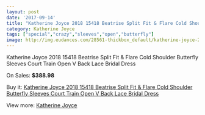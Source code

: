 ```yaml
---
layout: post
date: '2017-09-14'
title: "Katherine Joyce 2018 15418 Beatrise Split Fit & Flare Cold Shoulder Butterfly Sleeves Court Train Open V Back Lace Bridal Dress"
category: Katherine Joyce
tags: ["special","crazy","sleeves","open","butterfly"]
image: http://img.eudances.com/28561-thickbox_default/katherine-joyce-2018-15418-beatrise-split-fit-flare-cold-shoulder-butterfly-sleeves-court-train-open-v-back-lace-bridal-dress.jpg
---
```

Katherine Joyce 2018 15418 Beatrise Split Fit & Flare Cold Shoulder Butterfly Sleeves Court Train Open V Back Lace Bridal Dress

On Sales: **$388.98**
<a href="https://www.eudances.com/en/katherine-joyce/9375-katherine-joyce-2018-15418-beatrise-split-fit-flare-cold-shoulder-butterfly-sleeves-court-train-open-v-back-lace-bridal-dress.html"><amp-img layout="responsive" width="600" height="600" src="//img.eudances.com/28561-thickbox_default/katherine-joyce-2018-15418-beatrise-split-fit-flare-cold-shoulder-butterfly-sleeves-court-train-open-v-back-lace-bridal-dress.jpg" alt="Katherine Joyce 2018 15418 Beatrise Split Fit & Flare Cold Shoulder Butterfly Sleeves Court Train Open V Back Lace Bridal Dress 0" /></a>
<a href="https://www.eudances.com/en/katherine-joyce/9375-katherine-joyce-2018-15418-beatrise-split-fit-flare-cold-shoulder-butterfly-sleeves-court-train-open-v-back-lace-bridal-dress.html"><amp-img layout="responsive" width="600" height="600" src="//img.eudances.com/28568-thickbox_default/katherine-joyce-2018-15418-beatrise-split-fit-flare-cold-shoulder-butterfly-sleeves-court-train-open-v-back-lace-bridal-dress.jpg" alt="Katherine Joyce 2018 15418 Beatrise Split Fit & Flare Cold Shoulder Butterfly Sleeves Court Train Open V Back Lace Bridal Dress 1" /></a>
<a href="https://www.eudances.com/en/katherine-joyce/9375-katherine-joyce-2018-15418-beatrise-split-fit-flare-cold-shoulder-butterfly-sleeves-court-train-open-v-back-lace-bridal-dress.html"><amp-img layout="responsive" width="600" height="600" src="//img.eudances.com/28567-thickbox_default/katherine-joyce-2018-15418-beatrise-split-fit-flare-cold-shoulder-butterfly-sleeves-court-train-open-v-back-lace-bridal-dress.jpg" alt="Katherine Joyce 2018 15418 Beatrise Split Fit & Flare Cold Shoulder Butterfly Sleeves Court Train Open V Back Lace Bridal Dress 2" /></a>
<a href="https://www.eudances.com/en/katherine-joyce/9375-katherine-joyce-2018-15418-beatrise-split-fit-flare-cold-shoulder-butterfly-sleeves-court-train-open-v-back-lace-bridal-dress.html"><amp-img layout="responsive" width="600" height="600" src="//img.eudances.com/28566-thickbox_default/katherine-joyce-2018-15418-beatrise-split-fit-flare-cold-shoulder-butterfly-sleeves-court-train-open-v-back-lace-bridal-dress.jpg" alt="Katherine Joyce 2018 15418 Beatrise Split Fit & Flare Cold Shoulder Butterfly Sleeves Court Train Open V Back Lace Bridal Dress 3" /></a>
<a href="https://www.eudances.com/en/katherine-joyce/9375-katherine-joyce-2018-15418-beatrise-split-fit-flare-cold-shoulder-butterfly-sleeves-court-train-open-v-back-lace-bridal-dress.html"><amp-img layout="responsive" width="600" height="600" src="//img.eudances.com/28565-thickbox_default/katherine-joyce-2018-15418-beatrise-split-fit-flare-cold-shoulder-butterfly-sleeves-court-train-open-v-back-lace-bridal-dress.jpg" alt="Katherine Joyce 2018 15418 Beatrise Split Fit & Flare Cold Shoulder Butterfly Sleeves Court Train Open V Back Lace Bridal Dress 4" /></a>
<a href="https://www.eudances.com/en/katherine-joyce/9375-katherine-joyce-2018-15418-beatrise-split-fit-flare-cold-shoulder-butterfly-sleeves-court-train-open-v-back-lace-bridal-dress.html"><amp-img layout="responsive" width="600" height="600" src="//img.eudances.com/28564-thickbox_default/katherine-joyce-2018-15418-beatrise-split-fit-flare-cold-shoulder-butterfly-sleeves-court-train-open-v-back-lace-bridal-dress.jpg" alt="Katherine Joyce 2018 15418 Beatrise Split Fit & Flare Cold Shoulder Butterfly Sleeves Court Train Open V Back Lace Bridal Dress 5" /></a>
<a href="https://www.eudances.com/en/katherine-joyce/9375-katherine-joyce-2018-15418-beatrise-split-fit-flare-cold-shoulder-butterfly-sleeves-court-train-open-v-back-lace-bridal-dress.html"><amp-img layout="responsive" width="600" height="600" src="//img.eudances.com/28563-thickbox_default/katherine-joyce-2018-15418-beatrise-split-fit-flare-cold-shoulder-butterfly-sleeves-court-train-open-v-back-lace-bridal-dress.jpg" alt="Katherine Joyce 2018 15418 Beatrise Split Fit & Flare Cold Shoulder Butterfly Sleeves Court Train Open V Back Lace Bridal Dress 6" /></a>
<a href="https://www.eudances.com/en/katherine-joyce/9375-katherine-joyce-2018-15418-beatrise-split-fit-flare-cold-shoulder-butterfly-sleeves-court-train-open-v-back-lace-bridal-dress.html"><amp-img layout="responsive" width="600" height="600" src="//img.eudances.com/28562-thickbox_default/katherine-joyce-2018-15418-beatrise-split-fit-flare-cold-shoulder-butterfly-sleeves-court-train-open-v-back-lace-bridal-dress.jpg" alt="Katherine Joyce 2018 15418 Beatrise Split Fit & Flare Cold Shoulder Butterfly Sleeves Court Train Open V Back Lace Bridal Dress 7" /></a>

Buy it: [Katherine Joyce 2018 15418 Beatrise Split Fit & Flare Cold Shoulder Butterfly Sleeves Court Train Open V Back Lace Bridal Dress](https://www.eudances.com/en/katherine-joyce/9375-katherine-joyce-2018-15418-beatrise-split-fit-flare-cold-shoulder-butterfly-sleeves-court-train-open-v-back-lace-bridal-dress.html "Katherine Joyce 2018 15418 Beatrise Split Fit & Flare Cold Shoulder Butterfly Sleeves Court Train Open V Back Lace Bridal Dress")

View more: [Katherine Joyce](https://www.eudances.com/en/142-katherine-joyce "Katherine Joyce")